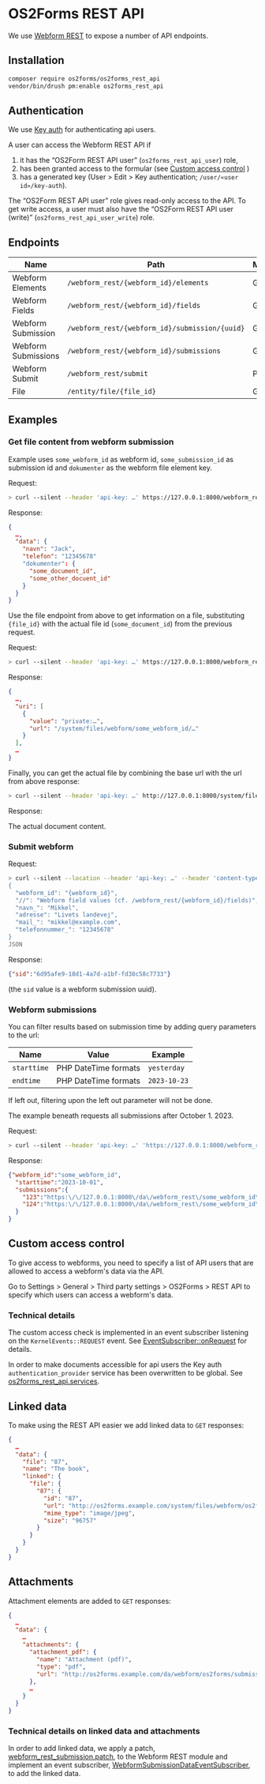 # OS2Forms REST API

We use [Webform REST](https://www.drupal.org/project/webform_rest) to expose a
number of API endpoints.

## Installation

```sh
composer require os2forms/os2forms_rest_api
vendor/bin/drush pm:enable os2forms_rest_api
```

## Authentication

We use [Key auth](https://www.drupal.org/project/key_auth) for authenticating
api users.

A user can access the Webform REST API if

1. it has the “OS2Form REST API user” (`os2forms_rest_api_user`) role,
2. has been granted access to the formular
   (see [Custom access control](#custom-access-control) )
3. has a generated key (User > Edit > Key authentication; `/user/«user
   id»/key-auth`).

The “OS2Form REST API user” role gives read-only access to the API. To get write
access, a user must also have the “OS2Form REST API user (write)”
(`os2forms_rest_api_user_write`) role.

## Endpoints

| Name                | Path                                           | Methods |
|---------------------|------------------------------------------------|---------|
| Webform Elements    | `/webform_rest/{webform_id}/elements`          | GET     |
| Webform Fields      | `/webform_rest/{webform_id}/fields`            | GET     |
| Webform Submission  | `/webform_rest/{webform_id}/submission/{uuid}` | GET     |
| Webform Submissions | `/webform_rest/{webform_id}/submissions`       | GET     |
| Webform Submit      | `/webform_rest/submit`                         | POST    |
| File                | `/entity/file/{file_id}`                       | GET     |

## Examples

### Get file content from webform submission

Example uses `some_webform_id` as webform id, `some_submission_id` as submission
id and `dokumenter` as the webform file element key.

Request:

```sh
> curl --silent --header 'api-key: …' https://127.0.0.1:8000/webform_rest/some_webform_id/submission/some_submission_uuid
```

Response:

```json
{
  …,
  "data": {
    "navn": "Jack",
    "telefon": "12345678"
    "dokumenter": {
      "some_document_id",
      "some_other_docuent_id"
    }
  }
}
```

Use the file endpoint from above to get information on a file, substituting
`{file_id}` with the actual file id (`some_document_id`) from the previous
request.

Request:

```sh
> curl --silent --header 'api-key: …' https://127.0.0.1:8000/webform_rest/entity/file/some_document_id
```

Response:

```json
{
  …,
  "uri": [
    {
      "value": "private:…",
      "url": "/system/files/webform/some_webform_id/…"
    }
  ],
  …
}
```

Finally, you can get the actual file by combining the base url
with the url from above response:

```sh
> curl --silent --header 'api-key: …' http://127.0.0.1:8000/system/files/webform/some_webform_id/…
```

Response:

The actual document content.

### Submit webform

Request:

```sh
> curl --silent --location --header 'api-key: …' --header 'content-type: application/json' https://127.0.0.1:8000/webform_rest/submit --data @- <<'JSON'
{
  "webform_id": "{webform_id}",
  "//": "Webform field values (cf. /webform_rest/{webform_id}/fields)",
  "navn_": "Mikkel",
  "adresse": "Livets landevej",
  "mail_": "mikkel@example.com",
  "telefonnummer_": "12345678"
}
JSON
```

Response:

```json
{"sid":"6d95afe9-18d1-4a7d-a1bf-fd38c58c7733"}
```

(the `sid` value is a webform submission uuid).

### Webform submissions

You can filter results based on submission time by
adding query parameters to the url:

| Name        | Value                | Example      |
|-------------|----------------------|--------------|
| `starttime` | PHP DateTime formats | `yesterday`  |
| `endtime`   | PHP DateTime formats | `2023-10-23` |

If left out, filtering upon the left out parameter will not be done.

The example beneath requests all submissions after October 1. 2023.

Request:

```sh
> curl --silent --header 'api-key: …' 'https://127.0.0.1:8000/webform_rest/some_webform_id/submissions?starttime=2023-10-01'
```

Response:

```json
{"webform_id":"some_webform_id",
  "starttime":"2023-10-01",
  "submissions":{
    "123":"https:\/\/127.0.0.1:8000\/da\/webform_rest\/some_webform_id\/submission\/44b1fe1b-ee96-481e-b941-d1219d1dcb55",
    "124":"https:\/\/127.0.0.1:8000\/da\/webform_rest\/some_webform_id\/submission\/3652836d-3dab-4919-b880-e82cbbf3c24c"
  }
}
```

## Custom access control

To give access to webforms, you need to specify a list of API users that are
allowed to access a webform's data via the API.

Go to Settings > General > Third party settings > OS2Forms > REST API to specify
which users can access a webform's data.

### Technical details

The custom access check is implemented in an event subscriber listening on the
`KernelEvents::REQUEST` event. See
[EventSubscriber::onRequest](src/EventSubscriber/EventSubscriber.php) for
details.

In order to make documents accessible for api users the Key auth
`authentication_provider` service has been overwritten to be global. See
[os2forms_rest_api.services](os2forms_rest_api.services.yml).

## Linked data

To make using the REST API easier we add linked data to `GET` responses:

```json
{
  …
  "data": {
    "file": "87",
    "name": "The book",
    "linked": {
      "file": {
        "87": {
          "id": "87",
          "url": "http://os2forms.example.com/system/files/webform/os2forms/1/cover.jpg",
          "mime_type": "image/jpeg",
          "size": "96757"
        }
      }
    }
  }
}
```

## Attachments

Attachment elements are added to `GET` responses:

```json
{
  …
  "data": {
    …
    "attachments": {
      "attachment_pdf": {
        "name": "Attachment (pdf)",
        "type": "pdf",
        "url": "http://os2forms.example.com/da/webform/os2forms/submissions/42/attachment/pdf/pdf.pdf"
      },
      …
    }
  }
}
```

### Technical details on linked data and attachments

In order to add linked data, we apply a patch,
[webform_rest_submission.patch](patches/webform_rest_submission.patch), to the
Webform REST module and implement an event subscriber,
[WebformSubmissionDataEventSubscriber](src/EventSubscriber/WebformSubmissionDataEventSubscriber.php),
to add the linked data.
